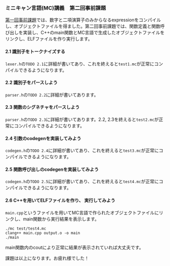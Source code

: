 ### ミニキャン言語(MC)講義　第二回事前課題

[第一回事前課題](https://github.com/yamaguchi1024/mc-lang-1/)では、数字と二項演算子のみからなるexpressionをコンパイルし、オブジェクトファイルを得ました。第二回事前課題では、関数定義と関数呼び出しを実装し、C++のmain関数とMC言語で生成したオブジェクトファイルをリンクし、ELFファイルを作り実行します。

#### 2.1 識別子をトークナイズする
`lexer.h`の`TODO 2.1`に詳細が書いてあり、これを終えると`test1.mc`が正常にコンパイルできるようになります。

#### 2.2 識別子をパースしよう
`parser.h`の`TODO 2.2`に詳細が書いてあります。

#### 2.3 関数のシグネチャをパースしよう
`parser.h`の`TODO 2.3`に詳細が書いてあります。2.2, 2.3を終えると`test2.mc`が正常にコンパイルできるようになります。

#### 2.4 引数のcodegenを実装してみよう
`codegen.h`の`TODO 2.4`に詳細が書いてあり、これを終えると`test3.mc`が正常にコンパイルできるようになります。

#### 2.5 関数呼び出しのcodegenを実装してみよう
`codegen.h`の`TODO 2.5`に詳細が書いてあり、これを終えると`test4.mc`が正常にコンパイルできるようになります。

#### 2.6 C++を用いてELFファイルを作り、 実行してみよう
`main.cpp`というファイルを用いてMC言語で作られたオブジェクトファイルにリンクし、main関数から実行結果を表示します。
```
./mc test/test4.mc
clang++ main.cpp output.o -o main
./main
```
main関数内のcoutにより正常に結果が表示されていれば大丈夫です。

課題は以上になります。お疲れ様でした！

